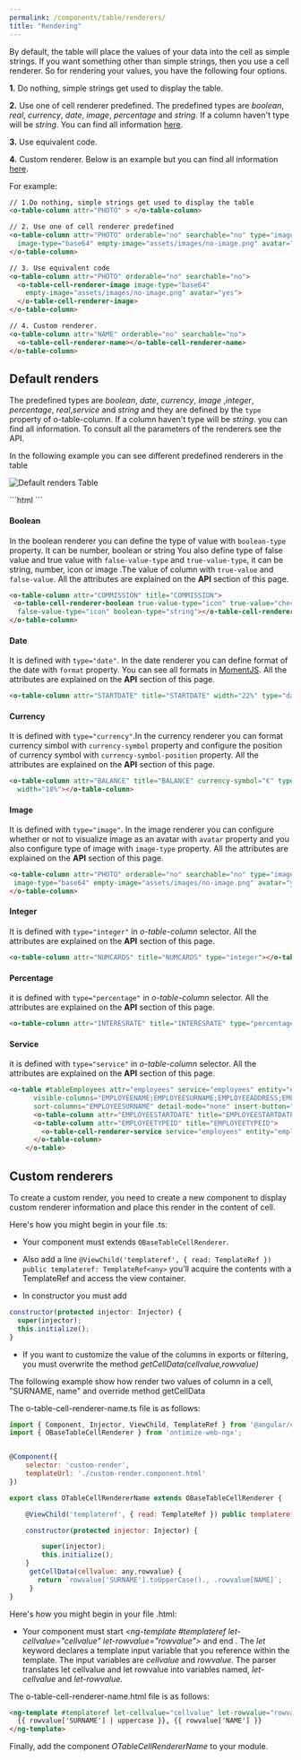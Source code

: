 ```yaml
---
permalink: /components/table/renderers/
title: "Rendering"
---
```


By default, the table will place the values of your data into the cell as simple strings. If you want something other than simple strings, then you use a cell renderer. So for rendering your values, you have the following four options.

**1.** Do nothing, simple strings get used to display the table.

**2.** Use one of cell renderer predefined. The predefined types are *boolean*, *real*, *currency*, *date*, *image*, *percentage* and *string*. If a column haven't type will be *string*. You can find all information [here](#default-renders).

**3.** Use equivalent code.

**4.** Custom renderer. Below is an example but you can find all information [here](#custom-renderers).


For example:

```html
// 1.Do nothing, simple strings get used to display the table
<o-table-column attr="PHOTO" > </o-table-column>

// 2. Use one of cell renderer predefined
<o-table-column attr="PHOTO" orderable="no" searchable="no" type="image"
  image-type="base64" empty-image="assets/images/no-image.png" avatar="yes">
</o-table-column>

// 3. Use equivalent code
<o-table-column attr="PHOTO" orderable="no" searchable="no">
  <o-table-cell-renderer-image image-type="base64"
    empty-image="assets/images/no-image.png" avatar="yes">
  </o-table-cell-renderer-image>
</o-table-column>

// 4. Custom renderer.
<o-table-column attr="NAME" orderable="no" searchable="no">
  <o-table-cell-renderer-name></o-table-cell-renderer-name>
</o-table-column>
```

## Default renders

The predefined types are *boolean*, *date*, *currency*, *image* ,*integer*,  *percentage*, *real*,*service* and *string* and they are defined by the `type` property of o-table-column. If a column haven't type will be *string*. you can find all information. To consult all the parameters of the renderers see the API.

In the following example you can see different predefined renderers in the table

<p><img src="/docs/images/components/tabla/renderers_table.png" alt="Default renders Table" class="comp-example-img"></p>
```html
 <o-table  attr="accounts" columns="PHOTO;NAME;ACCOUNT;BALANCE;STARTDATE;NUMCARDS;ENDDATE;INTERESRATE;CLOSED"
      visible-columns="PHOTO;NAME;STARTDATE;ACCOUNT;BALANCE;NUMCARDS;INTERESRATE;COMMISSION" title="ACCOUNTS"
      [static-data]="getTableData()" sort-columns="ACCOUNT:DESC" query-on-init="false" quick-filter="yes" insert-button="no"
      delete-button="no" refresh-button="no" pagination-controls="no" export-button="no">
      <!--Date Renderer-->
      <o-table-column attr="STARTDATE" title="STARTDATE" type="date"> </o-table-column>
      <!--Currency Renderer-->
      <o-table-column attr="BALANCE" title="BALANCE" type="currency" thousand-separator="." decimal-separator="," currency-symbol="€"
        currency-symbol-position="right"></o-table-column>
      <!--Percentage Renderer-->
      <o-table-column attr="INTERESRATE" title="INTERESRATE" type="percentage" decimal-separator="," decimal-digits="2"></o-table-column>
      <!--Integer Renderer-->
      <o-table-column attr="NUMCARDS" title="NUMCARDS" type="integer"></o-table-column>
       <!--Boolean Renderer-->
      <o-table-column attr="COMMISSION" title="COMMISSION" type="boolean" true-value="check_circle" false-value="highlight_off" true-value-type="icon" false-value-type="icon" boolean-type="string"></o-table-cell-renderer-boolean>
      </o-table-column>
    </o-table>
```

#### Boolean

In the boolean renderer you can define the type of value with `boolean-type` property. It can be number, boolean or string
You also define type of false value and true value with `false-value-type` and `true-value-type`, it can be string, number, icon or image .The value of column with `true-value` and `false-value`. All the attributes are explained on the **API** section of this page.

 ```html
<o-table-column attr="COMMISSION" title="COMMISSION">
  <o-table-cell-renderer-boolean true-value-type="icon" true-value="check_circle" false-value="highlight_off"
   false-value-type="icon" boolean-type="string"></o-table-cell-renderer-boolean>
</o-table-column>
  ```

#### Date 

It is defined with `type="date"`. In the date renderer you can define format of the date with `format` property. You can see all formats in <a href="http://momentjs.com/"  target="_blank">MomentJS</a>. All the attributes are explained on the **API** section of this page.
```html 
<o-table-column attr="STARTDATE" title="STARTDATE" width="22%" type="date" format="LL"></o-table-column>
```

#### Currency
It is defined with `type="currency"`.In the currency renderer you can format currency simbol with `currency-symbol` property and configure the position of currency symbol with `currency-symbol-position` property. All the attributes are explained on the **API** section of this page.

```html 
<o-table-column attr="BALANCE" title="BALANCE" currency-symbol="€" type="currency" grouping="yes" thousand-separator=","  
  width="18%"></o-table-column>
```

#### Image
It is defined with `type="image"`. In the image renderer you can configure whether or not to visualize image as an avatar with `avatar` property and you also configure type of image with `image-type` property. All the attributes are explained on the **API** section of this page.

```html
<o-table-column attr="PHOTO" orderable="no" searchable="no" type="image"
 image-type="base64" empty-image="assets/images/no-image.png" avatar="yes"> </o-table-cell-renderer-image>
</o-table-column>
````

#### Integer
It is defined with `type="integer"` in *o-table-column* selector. All the attributes are explained on the **API** section of this page.

```html
<o-table-column attr="NUMCARDS" title="NUMCARDS" type="integer"></o-table-column>
````

#### Percentage

it is defined with `type="percentage"` in *o-table-column* selector. All the attributes are explained on the **API** section of this page.

```html
<o-table-column attr="INTERESRATE" title="INTERESRATE" type="percentage" decimal-separator="," decimal-digits="2"></o-table-column>
```

#### Service

it is defined with `type="service"` in *o-table-column* selector. All the attributes are explained on the **API** section of this page.

```html
<o-table #tableEmployees attr="employees" service="employees" entity="employee" columns="EMPLOYEEID;EMPLOYEETYPEID;EMPLOYEENAME;EMPLOYEESURNAME;EMPLOYEEADDRESS;EMPLOYEESTARTDATE;EMPLOYEEEMAIL;OFFICEID"
      visible-columns="EMPLOYEENAME;EMPLOYEESURNAME;EMPLOYEEADDRESS;EMPLOYEEEMAIL;EMPLOYEETYPEID;EMPLOYEESTARTDATE" keys="EMPLOYEEID"
      sort-columns="EMPLOYEESURNAME" detail-mode="none" insert-button="no" pageable="yes">
      <o-table-column attr="EMPLOYEESTARTDATE" title="EMPLOYEESTARTDATE" type="date" format="LL"></o-table-column>
      <o-table-column attr="EMPLOYEETYPEID" title="EMPLOYEETYPEID">
        <o-table-cell-renderer-service service="employees" entity="employeeType" columns="EMPLOYEETYPEID;EMPLOYEETYPENAME" value-column="EMPLOYEETYPENAME"></o-table-cell-renderer-service>
      </o-table-column>
    </o-table>
```
## Custom renderers


To create a custom render, you need to create a new component to display custom renderer information and place this render in the content of cell.

Here's how you might begin in your file .ts:

- Your component must extends ```OBaseTableCellRenderer```.

- Also add a line ``` @ViewChild('templateref', { read: TemplateRef }) public templateref: TemplateRef<any> ```  you'll acquire the <ng-template> contents with a TemplateRef and access the view container.
- In constructor you must add
```javascript
constructor(protected injector: Injector) {
  super(injector);
  this.initialize();
}
```

- If you want to customize the value of the columns in exports or filtering, you must overwrite the method *getCellData(cellvalue,rowvalue)*


The following example show how render two values of column in a cell, "SURNAME, name" and override method getCellData

The o-table-cell-renderer-name.ts file is as follows:

```javascript
import { Component, Injector, ViewChild, TemplateRef } from '@angular/core';
import { OBaseTableCellRenderer } from 'ontimize-web-ngx';


@Component({
    selector: 'custom-render',
    templateUrl: './custom-render.component.html'
})

export class OTableCellRendererName extends OBaseTableCellRenderer {

    @ViewChild('templateref', { read: TemplateRef }) public templateref: TemplateRef<any>;

    constructor(protected injector: Injector) {

        super(injector);
        this.initialize();
    }
     getCellData(cellvalue: any,rowvalue) {
       return `rowvalue['SURNAME'].toUpperCase()., .rowvalue[NAME]`;
     }
}
```

Here's how you might begin in your file .html:

- Your component must start *<ng-template #templateref let-cellvalue="cellvalue" let-rowvalue="rowvalue">* and end *</ng-template>*.
The *let* keyword declares a template input variable that you reference within the template. The input variables are *cellvalue* and *rowvalue*. The parser translates let cellvalue and let rowvalue into variables named, *let-cellvalue* and *let-rowvalue*.


The o-table-cell-renderer-name.html file is as follows:

```html
<ng-template #templateref let-cellvalue="cellvalue" let-rowvalue="rowvalue">
  {{ rowvalue['SURNAME'] | uppercase }}, {{ rowvalue['NAME'] }}
</ng-template>
```


Finally, add the component *OTableCellRendererName* to your module.


